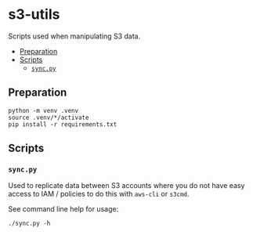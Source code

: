 # s3-utils <!-- omit in toc -->

Scripts used when manipulating S3 data.

- [Preparation](#preparation)
- [Scripts](#scripts)
  - [`sync.py`](#syncpy)

## Preparation

```
python -m venv .venv
source .venv/*/activate
pip install -r requirements.txt
```

## Scripts

### `sync.py`

Used to replicate data between S3 accounts where you do not have easy access to IAM / policies to do this with `aws-cli`
or `s3cmd`.

See command line help for usage:

```
./sync.py -h
```
